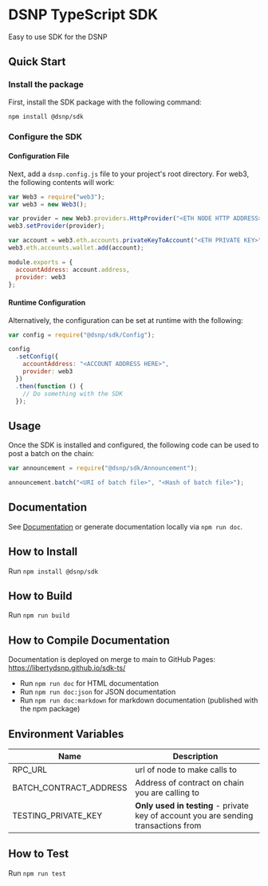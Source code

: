 # DSNP TypeScript SDK

Easy to use SDK for the DSNP

## Quick Start

### Install the package

First, install the SDK package with the following command:

```bash
npm install @dsnp/sdk
```

### Configure the SDK

#### Configuration File

Next, add a `dsnp.config.js` file to your project's root directory. For web3, the following contents will work:

```js
var Web3 = require("web3");
var web3 = new Web3();

var provider = new Web3.providers.HttpProvider("<ETH NODE HTTP ADDRESS>");
web3.setProvider(provider);

var account = web3.eth.accounts.privateKeyToAccount("<ETH PRIVATE KEY>");
web3.eth.accounts.wallet.add(account);

module.exports = {
  accountAddress: account.address,
  provider: web3
};
```

#### Runtime Configuration

Alternatively, the configuration can be set at runtime with the following:

```js
var config = require("@dsnp/sdk/Config");

config
  .setConfig({
    accountAddress: "<ACCOUNT ADDRESS HERE>",
    provider: web3
  })
  .then(function () {
    // Do something with the SDK
  });
```

## Usage

Once the SDK is installed and configured, the following code can be used to post a batch on the chain:

```js
var announcement = require("@dsnp/sdk/Announcement");

announcement.batch("<URI of batch file>", "<Hash of batch file>");
```

## Documentation

See [Documentation](https://libertydsnp.github.io/sdk-ts/) or generate documentation locally via `npm run doc`.

## How to Install

Run `npm install @dsnp/sdk`

## How to Build

Run `npm run build`

## How to Compile Documentation

Documentation is deployed on merge to main to GitHub Pages: https://libertydsnp.github.io/sdk-ts/

- Run `npm run doc` for HTML documentation
- Run `npm run doc:json` for JSON documentation
- Run `npm run doc:markdown` for markdown documentation (published with the npm package)

## Environment Variables

| Name                   | Description                                                                         |
| ---------------------- | ----------------------------------------------------------------------------------- |
| RPC_URL                | url of node to make calls to                                                        |
| BATCH_CONTRACT_ADDRESS | Address of contract on chain you are calling to                                     |
| TESTING_PRIVATE_KEY    | **Only used in testing** - private key of account you are sending transactions from |

## How to Test

Run `npm run test`
